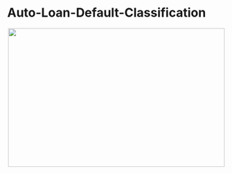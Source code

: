 # Auto-Loan-Default-Classification

<p align="center">
  <img src = "https://imageio.forbes.com/blogs-images/ronshevlin/files/2019/02/carloan.jpg?format=jpg&width=960" width="500" height="320">
</p> 
